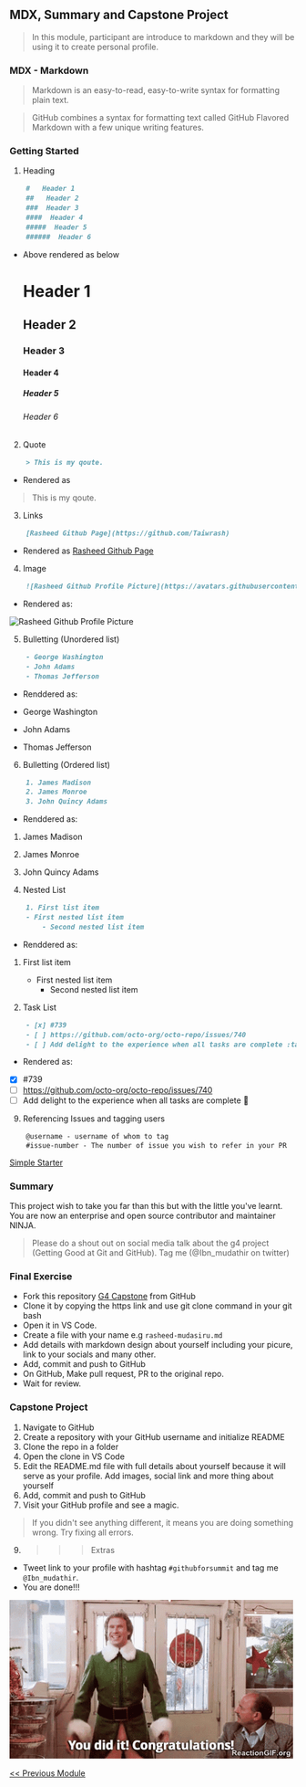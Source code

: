 ## MDX, Summary and Capstone Project

>   In this module, participant are introduce to markdown and they will be using it to create personal profile.

### MDX - Markdown
>   Markdown is an easy-to-read, easy-to-write syntax for formatting plain text.


>   GitHub combines a syntax for formatting text called GitHub Flavored Markdown with a few unique writing features.

### Getting Started

1. Heading

```markdown
    #   Header 1
    ##   Header 2
    ###  Header 3
    ####  Header 4
    #####  Header 5
    ######  Header 6
```
- Above rendered as below

    #   Header 1
    ##   Header 2
    ###  Header 3
    ####  Header 4
    #####  Header 5
    ######  Header 6

2.  Quote 

```markdown
    > This is my qoute.
```
-   Rendered as 
  
> This is my qoute.

3. Links

```markdown
    [Rasheed Github Page](https://github.com/Taiwrash)
```
-   Rendered as 
[Rasheed Github Page](https://github.com/Taiwrash)

4.  Image
```markdown
    ![Rasheed Github Profile Picture](https://avatars.githubusercontent.com/u/49725691?v=4)
```
-   Rendered as:
 
![Rasheed Github Profile Picture](https://avatars.githubusercontent.com/u/49725691?v=4)

5.  Bulletting (Unordered list)

```markdown
    - George Washington
    - John Adams
    - Thomas Jefferson
````
-   Renddered as:

- George Washington
- John Adams
- Thomas Jefferson

6.  Bulletting (Ordered list)

```markdown
    1. James Madison
    2. James Monroe
    3. John Quincy Adams
````
-   Renddered as:

1. James Madison
2. James Monroe
3. John Quincy Adams

7.  Nested List

```markdown
    1. First list item
    - First nested list item
        - Second nested list item
````
-   Renddered as:

1. First list item
   - First nested list item
     - Second nested list item

8.  Task List

```markdown
    - [x] #739
    - [ ] https://github.com/octo-org/octo-repo/issues/740
    - [ ] Add delight to the experience when all tasks are complete :tada:
```

-  Rendered as:
- [x] #739
- [ ] https://github.com/octo-org/octo-repo/issues/740
- [ ] Add delight to the experience when all tasks are complete :tada:

9.  Referencing Issues and tagging users

```makdown
    @username - username of whom to tag
    #issue-number - The number of issue you wish to refer in your PR
```

[Simple Starter](https://docs.github.com/en/get-started/writing-on-github/getting-started-with-writing-and-formatting-on-github/basic-writing-and-formatting-syntax)


### Summary

This project wish to take you far than this but with the little you've learnt. You are now an enterprise and open source contributor and maintainer NINJA. 

>   Please do a shout out on social media talk about the g4 project (Getting Good at Git and GitHub). Tag me (@Ibn_mudathir on twitter)

### Final Exercise

- Fork this repository [G4 Capstone]() from GitHub
- Clone it by copying the https link and use git clone command in your git bash
- Open it in VS Code.
- Create a file with your name e.g ```rasheed-mudasiru.md```
- Add details with markdown design about yourself including your picure, link to your socials and many other.
- Add, commit and push to GitHub
- On GitHub, Make pull request, PR to the original repo.
- Wait for review.

### Capstone Project

1.  Navigate to GitHub
2.  Create a repository with your GitHub username and initialize README
3.  Clone the repo in a folder
4.  Open the clone in VS Code
5.  Edit the README.md file with full details about yourself because it will serve as your profile. Add images, social link and more thing about yourself
6.   Add, commit and push to GitHub
7.   Visit your GitHub profile and see a magic.

>   If you didn't see anything different, it means you are doing something wrong. Try fixing all errors.

9. >>>  Extras

-   Tweet link to your profile with hashtag ```#githubforsummit``` and tag me ```@Ibn_mudathir```.
-   You are done!!!

![Congratulations](./vscode-pack/congrats.gif)

[<< Previous Module](/beginner-intermediate/5-github-tabs.md)